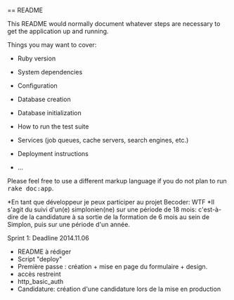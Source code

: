 == README

This README would normally document whatever steps are necessary to get the
application up and running.

Things you may want to cover:

* Ruby version

* System dependencies

* Configuration

* Database creation

* Database initialization

* How to run the test suite

* Services (job queues, cache servers, search engines, etc.)

* Deployment instructions

* ...


Please feel free to use a different markup language if you do not plan to run
<tt>rake doc:app</tt>.

*En tant que développeur je peux participer au projet Becoder:
WTF 
*Il s'agit du suivi d'un(e) simplonien(ne) sur une période de 18 mois: c'est-à-dire de la candidature à sa sortie de la formation de 6 mois au sein de Simplon, puis sur une période d'un année. 

Sprint 1: Deadline 2014.11.06

- README à rédiger
- Script "deploy"
- Première passe : création + mise en page du formulaire + design.
- accès restreint 
- http_basic_auth
- Candidature: création d'une candidature lors de la mise en production



